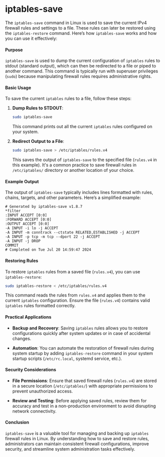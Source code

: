 # iptables-save

The `iptables-save` command in Linux is used to save the current IPv4 firewall rules and settings to a file. These rules can later be restored using the `iptables-restore` command. Here’s how `iptables-save` works and how you can use it effectively:

#### Purpose

`iptables-save` is used to dump the current configuration of `iptables` rules to stdout (standard output), which can then be redirected to a file or piped to another command. This command is typically run with superuser privileges (`sudo`) because manipulating firewall rules requires administrative rights.

#### Basic Usage

To save the current `iptables` rules to a file, follow these steps:

1. **Dump Rules to STDOUT**:
   ```bash
   sudo iptables-save
   ```
   This command prints out all the current `iptables` rules configured on your system.

2. **Redirect Output to a File**:
   ```bash
   sudo iptables-save > /etc/iptables/rules.v4
   ```
   This saves the output of `iptables-save` to the specified file (`rules.v4` in this example). It's a common practice to save firewall rules in `/etc/iptables/` directory or another location of your choice.

#### Example Output

The output of `iptables-save` typically includes lines formatted with rules, chains, targets, and other parameters. Here’s a simplified example:

```text
# Generated by iptables-save v1.8.7
*filter
:INPUT ACCEPT [0:0]
:FORWARD ACCEPT [0:0]
:OUTPUT ACCEPT [0:0]
-A INPUT -i lo -j ACCEPT
-A INPUT -m conntrack --ctstate RELATED,ESTABLISHED -j ACCEPT
-A INPUT -p tcp -m tcp --dport 22 -j ACCEPT
-A INPUT -j DROP
COMMIT
# Completed on Tue Jul 20 14:59:47 2024
```

#### Restoring Rules

To restore `iptables` rules from a saved file (`rules.v4`), you can use `iptables-restore`:

```bash
sudo iptables-restore < /etc/iptables/rules.v4
```

This command reads the rules from `rules.v4` and applies them to the current `iptables` configuration. Ensure the file (`rules.v4`) contains valid `iptables` rules formatted correctly.

#### Practical Applications

- **Backup and Recovery**: Saving `iptables` rules allows you to restore configurations quickly after system updates or in case of accidental changes.
  
- **Automation**: You can automate the restoration of firewall rules during system startup by adding `iptables-restore` command in your system startup scripts (`/etc/rc.local`, systemd service, etc.).

#### Security Considerations

- **File Permissions**: Ensure that saved firewall rules (`rules.v4`) are stored in a secure location (`/etc/iptables/`) with appropriate permissions to prevent unauthorized access.

- **Review and Testing**: Before applying saved rules, review them for accuracy and test in a non-production environment to avoid disrupting network connectivity.

#### Conclusion

`iptables-save` is a valuable tool for managing and backing up `iptables` firewall rules in Linux. By understanding how to save and restore rules, administrators can maintain consistent firewall configurations, improve security, and streamline system administration tasks effectively.

